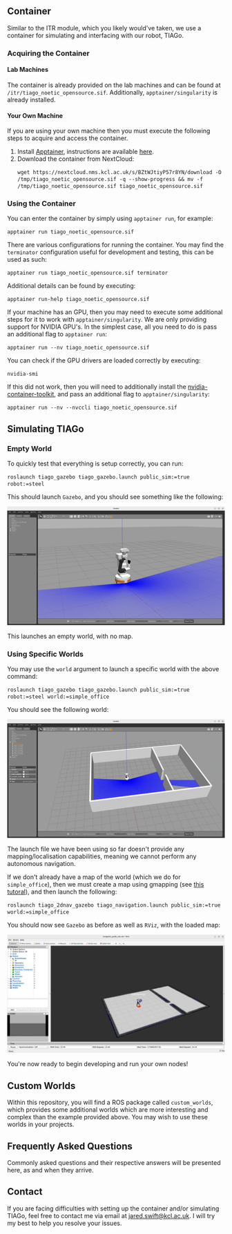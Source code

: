 ## Container
Similar to the ITR module, which you likely would've taken, we use a container for simulating and interfacing with our robot, TIAGo.
### Acquiring the Container
#### Lab Machines
The container is already provided on the lab machines and can be found at `/itr/tiago_noetic_opensource.sif`. Additionally, `apptainer/singularity` is already installed.
#### Your Own Machine
If you are using your own machine then you must execute the following steps to acquire and access the container.
1. Install [Apptainer](https://apptainer.org/), instructions are available [here](https://apptainer.org/docs/admin/main/installation.html).
2. Download the container from NextCloud:
    ```
    wget https://nextcloud.nms.kcl.ac.uk/s/BZtWJtiyP57r8YN/download -O /tmp/tiago_noetic_opensource.sif -q --show-progress && mv -f /tmp/tiago_noetic_opensource.sif tiago_noetic_opensource.sif
    ```
### Using the Container
You can enter the container by simply using `apptainer run`, for example:
```
apptainer run tiago_noetic_opensource.sif
```
There are various configurations for running the container. You may find the `terminator` configuration useful for development and testing, this can be used as such:
```
apptainer run tiago_noetic_opensource.sif terminator
```
Additional details can be found by executing:
```
apptainer run-help tiago_noetic_opensource.sif
```
If your machine has an GPU, then you may need to execute some additional steps for it to work with `apptainer/singularity`. We are only providing support for NVIDIA GPU's.
In the simplest case, all you need to do is pass an additional flag to `apptainer run`:
```
apptainer run --nv tiago_noetic_opensource.sif
```
You can check if the GPU drivers are loaded correctly by executing:
```
nvidia-smi
```
If this did not work, then you will need to additionally install the [nvidia-container-toolkit](https://docs.nvidia.com/datacenter/cloud-native/container-toolkit/latest/install-guide.html), and pass an additional flag to `apptainer/singularity`:
```
apptainer run --nv --nvccli tiago_noetic_opensource.sif
```
## Simulating TIAGo
### Empty World
To quickly test that everything is setup correctly, you can run:
```
roslaunch tiago_gazebo tiago_gazebo.launch public_sim:=true robot:=steel
```
This should launch `Gazebo`, and you should see something like the following:

![](assets/tiago_gazebo.png)

This launches an empty world, with no map.

### Using Specific Worlds
You may use the `world` argument to launch a specific world with the above command:
```
roslaunch tiago_gazebo tiago_gazebo.launch public_sim:=true robot:=steel world:=simple_office
```
You should see the following world:

![](assets/tiago_gazebo_simple_office.png)

The launch file we have been using so far doesn't provide any mapping/localisation capabilities, meaning we cannot perform any autonomous navigation.

If we don't already have a map of the world (which we do for `simple_office`), then we must create a map using gmapping (see [this tutoral](http://wiki.ros.org/Robots/TIAGo/Tutorials/Navigation/Mapping)), and then launch the following:

```
roslaunch tiago_2dnav_gazebo tiago_navigation.launch public_sim:=true world:=simple_office
```

You should now see `Gazebo` as before as well as `RViz`, with the loaded map:

![](assets/tiago_rviz_simple_office.png)

You're now ready to begin developing and run your own nodes!

## Custom Worlds
Within this repository, you will find a ROS package called `custom_worlds`, which provides some additional worlds which are more interesting and complex than the example provided above. You may wish to use these worlds in your projects.

## Frequently Asked Questions
Commonly asked questions and their respective answers will be presented here, as and when they arrive.

## Contact
If you are facing difficulties with setting up the container and/or simulating TIAGo, feel free to contact me via email at jared.swift@kcl.ac.uk. I will try my best to help you resolve your issues.